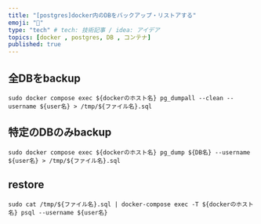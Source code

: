 ```yaml
---
title: "[postgres]docker内のDBをバックアップ・リストアする"
emoji: "🦍"
type: "tech" # tech: 技術記事 / idea: アイデア
topics: [docker , postgres, DB , コンテナ]
published: true
---
```


## 全DBをbackup

```
sudo docker compose exec ${dockerのホスト名} pg_dumpall --clean --username ${user名} > /tmp/${ファイル名}.sql
```

## 特定のDBのみbackup

```
sudo docker compose exec ${dockerのホスト名} pg_dump ${DB名} --username ${user名} > /tmp/${ファイル名}.sql
```

## restore
```
sudo cat /tmp/${ファイル名}.sql | docker-compose exec -T ${dockerのホスト名} psql --username ${user名}
```
